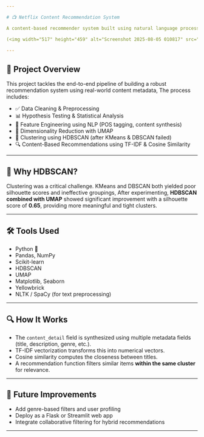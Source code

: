```yaml
---

# 📺 Netflix Content Recommendation System

A content-based recommender system built using natural language processing and unsupervised learning techniques, tailored to Netflix-like data. This project focuses on clustering and similarity modeling to deliver meaningful recommendations, especially for international and regional content.

(<img width="517" height="459" alt="Screenshot 2025-08-05 010817" src="https://github.com/user-attachments/assets/68c282f0-6e92-49c1-ba25-b92d7832944f" />)

---
```


## 🚀 Project Overview

This project tackles the end-to-end pipeline of building a robust recommendation system using real-world content metadata, The process includes:

* ✅ Data Cleaning & Preprocessing
* 📊 Hypothesis Testing & Statistical Analysis
* 🧠 Feature Engineering using NLP (POS tagging, content synthesis)
* 🤖 Dimensionality Reduction with UMAP
* 🧪 Clustering using HDBSCAN (after KMeans & DBSCAN failed)
* 🔍 Content-Based Recommendations using TF-IDF & Cosine Similarity

---

## 🧠 Why HDBSCAN?

Clustering was a critical challenge. KMeans and DBSCAN both yielded poor silhouette scores and ineffective groupings, After experimenting, **HDBSCAN combined with UMAP** showed significant improvement with a silhouette score of **0.65**, providing more meaningful and tight clusters.

---

## 🛠 Tools Used

* Python 🐍
* Pandas, NumPy
* Scikit-learn
* HDBSCAN
* UMAP
* Matplotlib, Seaborn
* Yellowbrick
* NLTK / SpaCy (for text preprocessing)

---

## 🔍 How It Works

* The `content_detail` field is synthesized using multiple metadata fields (title, description, genre, etc.).
* TF-IDF vectorization transforms this into numerical vectors.
* Cosine similarity computes the closeness between titles.
* A recommendation function filters similar items **within the same cluster** for relevance.



---

## 🧪 Future Improvements

* Add genre-based filters and user profiling
* Deploy as a Flask or Streamlit web app
* Integrate collaborative filtering for hybrid recommendations

---
